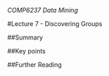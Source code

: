 *COMP6237 Data Mining*

#Lecture 7 - Discovering Groups

##Summary

##Key points

##Further Reading
